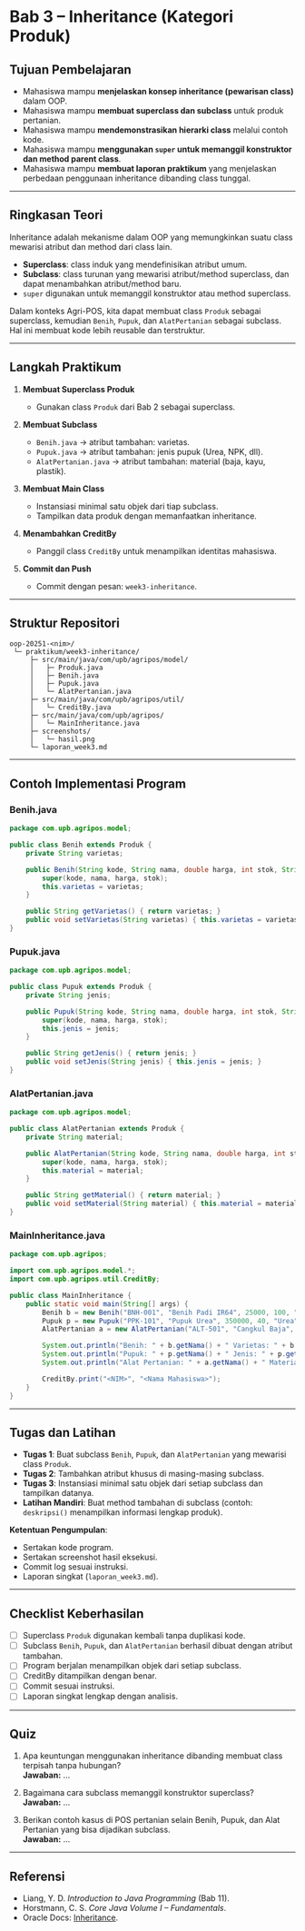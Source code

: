 # Bab 3 – Inheritance (Kategori Produk)

## Tujuan Pembelajaran
- Mahasiswa mampu **menjelaskan konsep inheritance (pewarisan class)** dalam OOP.  
- Mahasiswa mampu **membuat superclass dan subclass** untuk produk pertanian.  
- Mahasiswa mampu **mendemonstrasikan hierarki class** melalui contoh kode.  
- Mahasiswa mampu **menggunakan `super` untuk memanggil konstruktor dan method parent class**.  
- Mahasiswa mampu **membuat laporan praktikum** yang menjelaskan perbedaan penggunaan inheritance dibanding class tunggal.  

---

## Ringkasan Teori
Inheritance adalah mekanisme dalam OOP yang memungkinkan suatu class mewarisi atribut dan method dari class lain.  
- **Superclass**: class induk yang mendefinisikan atribut umum.  
- **Subclass**: class turunan yang mewarisi atribut/method superclass, dan dapat menambahkan atribut/method baru.  
- `super` digunakan untuk memanggil konstruktor atau method superclass.  

Dalam konteks Agri-POS, kita dapat membuat class `Produk` sebagai superclass, kemudian `Benih`, `Pupuk`, dan `AlatPertanian` sebagai subclass. Hal ini membuat kode lebih reusable dan terstruktur.

---

## Langkah Praktikum
1. **Membuat Superclass Produk**  
   - Gunakan class `Produk` dari Bab 2 sebagai superclass.  

2. **Membuat Subclass**  
   - `Benih.java` → atribut tambahan: varietas.  
   - `Pupuk.java` → atribut tambahan: jenis pupuk (Urea, NPK, dll).  
   - `AlatPertanian.java` → atribut tambahan: material (baja, kayu, plastik).  

3. **Membuat Main Class**  
   - Instansiasi minimal satu objek dari tiap subclass.  
   - Tampilkan data produk dengan memanfaatkan inheritance.  

4. **Menambahkan CreditBy**  
   - Panggil class `CreditBy` untuk menampilkan identitas mahasiswa.  

5. **Commit dan Push**  
   - Commit dengan pesan: `week3-inheritance`.  

---

## Struktur Repositori
```
oop-20251-<nim>/
 └─ praktikum/week3-inheritance/
     ├─ src/main/java/com/upb/agripos/model/
     │   ├─ Produk.java
     │   ├─ Benih.java
     │   ├─ Pupuk.java
     │   └─ AlatPertanian.java
     ├─ src/main/java/com/upb/agripos/util/
     │   └─ CreditBy.java
     ├─ src/main/java/com/upb/agripos/
     │   └─ MainInheritance.java
     ├─ screenshots/
     │   └─ hasil.png
     └─ laporan_week3.md
```

---

## Contoh Implementasi Program

### Benih.java
```java
package com.upb.agripos.model;

public class Benih extends Produk {
    private String varietas;

    public Benih(String kode, String nama, double harga, int stok, String varietas) {
        super(kode, nama, harga, stok);
        this.varietas = varietas;
    }

    public String getVarietas() { return varietas; }
    public void setVarietas(String varietas) { this.varietas = varietas; }
}
```

### Pupuk.java
```java
package com.upb.agripos.model;

public class Pupuk extends Produk {
    private String jenis;

    public Pupuk(String kode, String nama, double harga, int stok, String jenis) {
        super(kode, nama, harga, stok);
        this.jenis = jenis;
    }

    public String getJenis() { return jenis; }
    public void setJenis(String jenis) { this.jenis = jenis; }
}
```

### AlatPertanian.java
```java
package com.upb.agripos.model;

public class AlatPertanian extends Produk {
    private String material;

    public AlatPertanian(String kode, String nama, double harga, int stok, String material) {
        super(kode, nama, harga, stok);
        this.material = material;
    }

    public String getMaterial() { return material; }
    public void setMaterial(String material) { this.material = material; }
}
```

### MainInheritance.java
```java
package com.upb.agripos;

import com.upb.agripos.model.*;
import com.upb.agripos.util.CreditBy;

public class MainInheritance {
    public static void main(String[] args) {
        Benih b = new Benih("BNH-001", "Benih Padi IR64", 25000, 100, "IR64");
        Pupuk p = new Pupuk("PPK-101", "Pupuk Urea", 350000, 40, "Urea");
        AlatPertanian a = new AlatPertanian("ALT-501", "Cangkul Baja", 90000, 15, "Baja");

        System.out.println("Benih: " + b.getNama() + " Varietas: " + b.getVarietas());
        System.out.println("Pupuk: " + p.getNama() + " Jenis: " + p.getJenis());
        System.out.println("Alat Pertanian: " + a.getNama() + " Material: " + a.getMaterial());

        CreditBy.print("<NIM>", "<Nama Mahasiswa>");
    }
}
```

---

## Tugas dan Latihan
- **Tugas 1**: Buat subclass `Benih`, `Pupuk`, dan `AlatPertanian` yang mewarisi class `Produk`.  
- **Tugas 2**: Tambahkan atribut khusus di masing-masing subclass.  
- **Tugas 3**: Instansiasi minimal satu objek dari setiap subclass dan tampilkan datanya.  
- **Latihan Mandiri**: Buat method tambahan di subclass (contoh: `deskripsi()` menampilkan informasi lengkap produk).  

**Ketentuan Pengumpulan**:  
- Sertakan kode program.  
- Sertakan screenshot hasil eksekusi.  
- Commit log sesuai instruksi.  
- Laporan singkat (`laporan_week3.md`).  

---

## Checklist Keberhasilan
- [ ] Superclass `Produk` digunakan kembali tanpa duplikasi kode.  
- [ ] Subclass `Benih`, `Pupuk`, dan `AlatPertanian` berhasil dibuat dengan atribut tambahan.  
- [ ] Program berjalan menampilkan objek dari setiap subclass.  
- [ ] CreditBy ditampilkan dengan benar.  
- [ ] Commit sesuai instruksi.  
- [ ] Laporan singkat lengkap dengan analisis.  

---

## Quiz
1. Apa keuntungan menggunakan inheritance dibanding membuat class terpisah tanpa hubungan?  
   **Jawaban:** …  

2. Bagaimana cara subclass memanggil konstruktor superclass?  
   **Jawaban:** …  

3. Berikan contoh kasus di POS pertanian selain Benih, Pupuk, dan Alat Pertanian yang bisa dijadikan subclass.  
   **Jawaban:** …  

---

## Referensi
- Liang, Y. D. *Introduction to Java Programming* (Bab 11).  
- Horstmann, C. S. *Core Java Volume I – Fundamentals*.  
- Oracle Docs: [Inheritance](https://docs.oracle.com/javase/tutorial/java/IandI/subclasses.html).  
